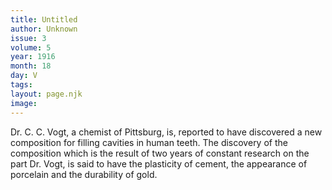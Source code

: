 ```yaml
---
title: Untitled
author: Unknown
issue: 3
volume: 5
year: 1916
month: 18
day: V
tags:
layout: page.njk
image:
---
```

Dr. C. C. Vogt, a chemist of Pittsburg, is, reported to have discovered a new composition for filling cavities in human teeth. The discovery of the composition which is the result of two years of constant research on the part Dr. Vogt, is said to have the plasticity of cement, the appearance of porcelain and the durability of gold. 
